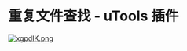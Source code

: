 # 重复文件查找 - uTools 插件

[![xgpdIK.png](https://s1.ax1x.com/2022/10/22/xgpdIK.png)](https://imgse.com/i/xgpdIK)